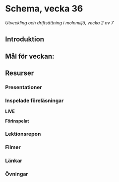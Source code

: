# Schema, vecka 36
###### Utveckling och driftsättning i molnmiljö, vecka 2 av 7

## Introduktion



## Mål för veckan:


## Resurser

### Presentationer


### Inspelade föreläsningar

**LIVE**

**Förinspelat**

### Lektionsrepon


### Filmer


### Länkar


### Övningar 


